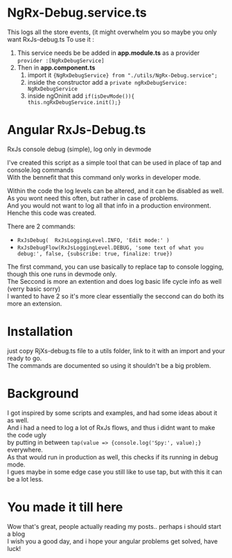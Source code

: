 # NgRx-Debug.service.ts
This logs all the store events, (it might overwhelm you so maybe you only want RxJs-debug.ts
To use it :
1. This service needs be be added in **app.module.ts** as a provider `provider :[NgRxDebugService]`
2. Then in **app.component.ts**
   1. import it `{NgRxDebugService} from "./utils/NgRx-Debug.service";`
   2. inside the constructor add a `private ngRxDebugService: NgRxDebugService` 
   3. inside ngOninit add  `if(isDevMode()){    this.ngRxDebugService.init();}`
      

# Angular RxJs-Debug.ts
RxJs console debug (simple), log only in devmode  

I've created this script as a simple tool that can be used in place of tap and console.log commands  
With the bennefit that this command only works in developer mode.  

Within the code the log levels can be altered, and it can be disabled as well.  
As you wont need this often, but rather in case of problems.    
And you would not want to log all that info in a production environment.    
Henche this code was created.   

There are 2 commands:  
 - `RxJsDebug(  RxJsLoggingLevel.INFO, 'Edit mode:' )`
 - `RxJsDebugFlow(RxJsLoggingLevel.DEBUG, 'some text of what you debug:', false, {subscribe: true, finalize: true})`

The first command, you can use basically to replace tap to console logging, though this one runs in devmode only.   
The Seccond is more an extention and does log basic life cycle info as well (verry basic sorry)  
I wanted to have 2 so it's more clear essentially the seccond can do both its more an extension.  


# Installation
just copy RjXs-debug.ts file to a utils folder, link to it with an import and your ready to go.  
The commands are documented so using it shouldn't be a big problem.

# Background
I got inspired by some scripts and examples, and had some ideas about it as well.   
And i had a need to log a lot of RxJs flows, and thus i didnt want to make the code ugly   
by putting in between `tap(value => {console.log('Spy:', value);}` everywhere.   
As that would run in production as well, this checks if its running in debug mode.   
I gues maybe in some edge case you still like to use tap, but with this it can be a lot less.   

# You made it till here
Wow that's great, people actually reading my posts.. perhaps i should start a blog   
I wish you a good day, and i hope your angular problems get solved, have luck!
